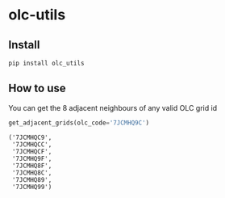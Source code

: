 olc-utils
================

<!-- WARNING: THIS FILE WAS AUTOGENERATED! DO NOT EDIT! -->

## Install

``` sh
pip install olc_utils
```

## How to use

You can get the 8 adjacent neighbours of any valid OLC grid id

``` python
get_adjacent_grids(olc_code='7JCMHQ9C')
```

    ('7JCMHQC9',
     '7JCMHQCC',
     '7JCMHQCF',
     '7JCMHQ9F',
     '7JCMHQ8F',
     '7JCMHQ8C',
     '7JCMHQ89',
     '7JCMHQ99')
